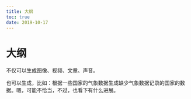 ```yaml
---
title: 大纲
toc: true
date: 2019-10-17
---
```

# 大纲

不仅可以生成图像、视频、文章、声音。

也可以生成，比如：根据一些国家的气象数据生成缺少气象数据记录的国家的数据。嗯，可能不恰当，不过，也看下有什么进展。
